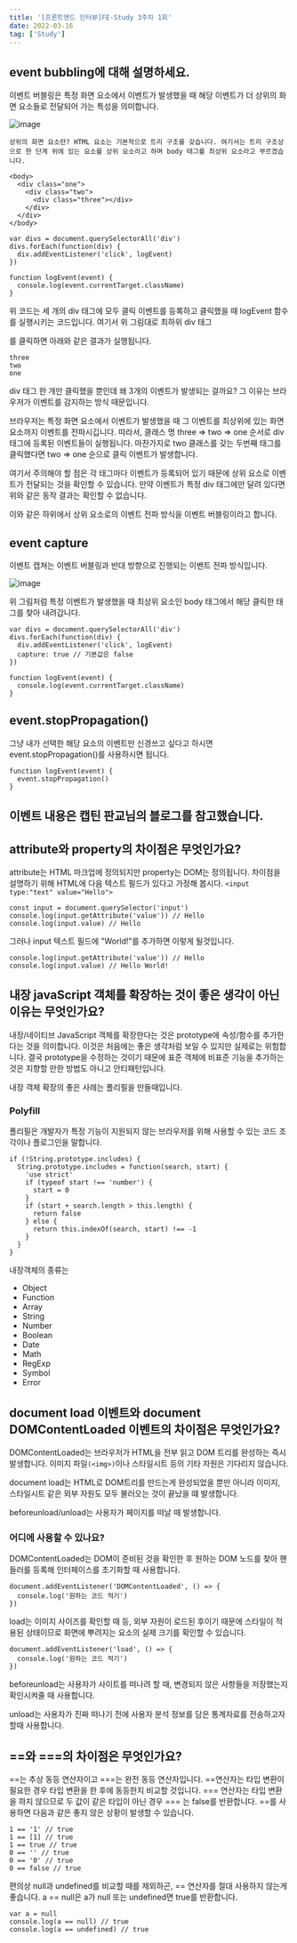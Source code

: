 ```yaml
---
title: '[프론트엔드 인터뷰]FE-Study 3주차 1회'
date: 2022-03-16
tag: ['Study']
---
```


## event bubbling에 대해 설명하세요.

이벤트 버블링은 특정 화면 요소에서 이벤트가 발생했을 때 해당 이벤트가 더 상위의 화면 요소들로 전달되어 가는 특성을 의미합니다.

![image](https://user-images.githubusercontent.com/52567149/158502925-12e748df-066f-4dae-b557-8ac3de20c5a9.png)

`상위의 화면 요소란? HTML 요소는 기본적으로 트리 구조를 갖습니다. 여기서는 트리 구조상으로 한 단계 위에 있는 요소를 상위 요소라고 하며 body 태그를 최상위 요소라고 부르겠습니다.`

```tsx
<body>
  <div class="one">
    <div class="two">
      <div class="three"></div>
    </div>
  </div>
</body>
```

```tsx
var divs = document.querySelectorAll('div')
divs.forEach(function(div) {
  div.addEventListener('click', logEvent)
})

function logEvent(event) {
  console.log(event.currentTarget.className)
}
```

위 코드는 세 개의 div 태그에 모두 클릭 이벤트를 등록하고 클릭했을 때 logEvent 함수를 실행시키는 코드입니다. 여기서 위 그림대로 최하위 div 태그 <div class="three"> </div>를 클릭하면 아래와 같은 결과가 실행됩니다.

```tsx
three
two
one
```

div 태그 한 개만 클릭했을 뿐인데 왜 3개의 이벤트가 발생되는 걸까요? 그 이유는 브라우저가 이벤트를 감지하는 방식 때문입니다.

브라우저는 특정 화면 요소에서 이벤트가 발생했을 때 그 이벤트를 최상위에 있는 화면 요소까지 이벤트를 전파시깁니다. 따라서, 클래스 명 three => two => one 순서로 div 태그에 등록된 이벤트들이 실행됩니다. 마찬가지로 two 클래스를 갖는 두번째 태그를 클릭했다면 two => one 순으로 클릭 이벤트가 발생합니다.

여기서 주의해야 할 점은 각 태그마다 이벤트가 등록되어 있기 때문에 상위 요소로 이벤트가 전달되는 것을 확인할 수 있습니다. 만약 이벤트가 특정 div 태그에만 달려 있다면 위와 같은 동작 결과는 확인할 수 없습니다.

이와 같은 하위에서 상위 요소로의 이벤트 전파 방식을 이벤트 버블링이라고 합니다.

## event capture

이벤트 캡쳐는 이벤트 버블링과 반대 방향으로 진행되는 이벤트 전파 방식입니다.

![image](https://user-images.githubusercontent.com/52567149/158511005-a6c7a393-1944-4d31-9347-f4f0db80b17c.png)

위 그림처럼 특정 이벤트가 발생했을 때 최상위 요소인 body 태그에서 해당 클릭한 태그를 찾아 내려갑니다.

```tsx
var divs = document.querySelectorAll('div')
divs.forEach(function(div) {
  div.addEventListener('click', logEvent)
  capture: true // 기본값은 false
})

function logEvent(event) {
  console.log(event.currentTarget.className)
}
```

## event.stopPropagation()

그냥 내가 선택한 해당 요소의 이벤트만 신경쓰고 싶다고 하시면 event.stopPropagation()를 사용하시면 됩니다.

```tsx
function logEvent(event) {
  event.stopPropagation()
}
```

## 이벤트 내용은 캡틴 판교님의 블로그를 참고했습니다.

## attribute와 property의 차이점은 무엇인가요?

attribute는 HTML 마크업에 정의되지만 property는 DOM는 정의됩니다. 차이점을 설명하기 위해 HTML에 다음 텍스트 필드가 있다고 가정해 봅시다. `<input type:"text" value="Hello">`

```tsx
const input = document.querySelector('input')
console.log(input.getAttribute('value')) // Hello
console.log(input.value) // Hello
```

그러나 input 텍스트 필드에 "World!"를 추가하면 이렇게 될것입니다.

```tsx
console.log(input.getAttribute('value')) // Hello
console.log(input.value) // Hello World!
```

## 내장 javaScript 객체를 확장하는 것이 좋은 생각이 아닌 이유는 무엇인가요?

내장/네이티브 JavaScript 객체를 확장한다는 것은 prototype에 속성/함수를 추가한다는 것을 의미합니다. 이것은 처음에는 좋은 생각처럼 보일 수 있지만 실제로는 위험합니다. 결국 prototype을 수정하는 것이기 때문에 표준 객체에 비표준 기능을 추가하는 것은 지향할 만한 방법도 아니고 안티패턴입니다.

내장 객체 확장의 좋은 사례는 폴리필을 만들때입니다.

### Polyfill

폴리필은 개발자가 특정 기능이 지원되지 않는 브라우저를 위해 사용할 수 있는 코드 조각이나 플로그인을 말합니다.

```tsx
if (!String.prototype.includes) {
  String.prototype.includes = function(search, start) {
    'use strict'
    if (typeof start !== 'number') {
      start = 0
    }
    if (start + search.length > this.length) {
      return false
    } else {
      return this.indexOf(search, start) !== -1
    }
  }
}
```

내장객체의 종류는

- Object
- Function
- Array
- String
- Number
- Boolean
- Date
- Math
- RegExp
- Symbol
- Error

## document load 이벤트와 document DOMContentLoaded 이벤트의 차이점은 무엇인가요?

DOMContentLoaded는 브라우저가 HTML을 전부 읽고 DOM 트리를 완성하는 즉시 발생합니다. 이미지 파일`(<img>)`이나 스타일시트 등의 기타 자원은 기다리지 않습니다.

document load는 HTML로 DOM트리를 만드는게 완성되었을 뿐만 아니라 이미지, 스타일시트 같은 외부 자원도 모두 불러오는 것이 끝났을 떄 발생합니다.

beforeunload/unload는 사용자가 페이지를 떠날 때 발생합니다.

### 어디에 사용할 수 있나요?

DOMContentLoaded는 DOM이 준비된 것을 확인한 후 원하는 DOM 노드를 찾아 핸들러를 등록해 인터페이스를 초기화할 때 사용합니다.

```tsx
document.addEventListener('DOMContentLoaded', () => {
  console.log('원하는 코드 적기')
})
```

load는 이미지 사이즈를 확인할 때 등, 외부 자원이 로드된 후이기 때문에 스타일이 적용된 상태이므로 화면에 뿌려지는 요소의 실제 크기를 확인할 수 있습니다.

```tsx
document.addEventListener('load', () => {
  console.log('원하는 코드 적기')
})
```

beforeunload는 사용자가 사이트를 떠나려 할 때, 변경되지 않은 사항들을 저장했는지 확인시켜줄 때 사용합니다.

unload는 사용자가 진짜 떠나기 전에 사용자 분석 정보를 담은 통계자료를 전송하고자 할때 사용합니다.

## ==와 ===의 차이점은 무엇인가요?

==는 추상 동등 연산자이고 ===는 완전 동등 연산자입니다. ==연산자는 타입 변환이 필요한 경우 타입 변환을 한 후에 동등한지 비교할 것입니다. === 연산자는 타입 변환을 하지 않으므로 두 값이 같은 타입이 아닌 경우 === 는 false를 반환합니다. ==를 사용하면 다음과 같은 좋지 않은 상황이 발생할 수 있습니다.

```tsx
1 == '1' // true
1 == [1] // true
1 == true // true
0 == '' // true
0 == '0' // true
0 == false // true
```

편의상 null과 undefined를 비교할 때를 제외하곤, == 연산자를 절대 사용하지 않는게 좋습니다. a == null은 a가 null 또는 undefined면 true를 반환합니다.

```tsx
var a = null
console.log(a == null) // true
console.log(a == undefined) // true
```
